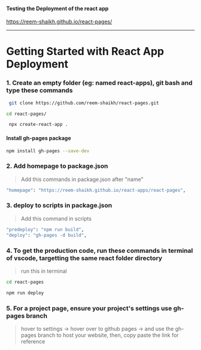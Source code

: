 #### Testing the Deployment of the react app
https://reem-shaikh.github.io/react-pages/

-----
# Getting Started with React App Deployment 

### 1. Create an empty folder (eg: named react-apps), git bash and type these commands 
```bash 
 git clone https://github.com/reem-shaikh/react-pages.git
```
```bash 
cd react-pages/
```
```bash 
 npx create-react-app .
```
#### Install gh-pages package 
```bash 
npm install gh-pages --save-dev
```
### 2. Add homepage to package.json 
> Add this commands in package.json after "name"
```bash 
"homepage": "https://reem-shaikh.github.io/react-apps/react-pages",
```
### 3. deploy to scripts in package.json 
> Add this command in scripts 
```bash 
"predeploy": "npm run build",
"deploy": "gh-pages -d build",
```
### 4. To get the production code, run these commands in terminal of vscode, targetting the same react folder directory 
> run this in terminal 
```bash 
cd react-pages 

npm run deploy 
```
### 5. For a project page, ensure your project's settings use gh-pages branch 
> hover to settings -> hover over to github pages -> and use the gh-pages branch to host your website, then, copy paste the link for reference


